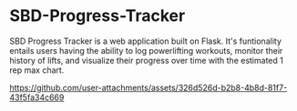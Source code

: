 # SBD-Progress-Tracker
SBD Progress Tracker is a web application built on Flask. It's funtionality entails users having the ability to log powerlifting workouts, monitor their history of lifts, and visualize their progress over time with the estimated 1 rep max chart. 

https://github.com/user-attachments/assets/326d526d-b2b8-4b8d-81f7-43f5fa34c669

